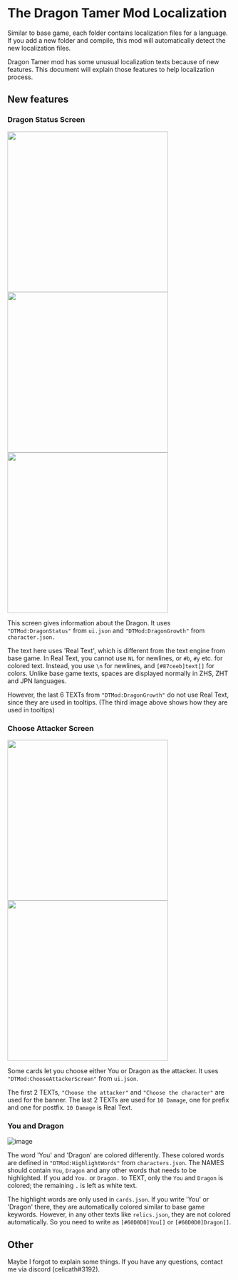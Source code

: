 # The Dragon Tamer Mod Localization

Similar to base game, each folder contains localization files for a language.
If you add a new folder and compile, this mod will automatically detect the new localization files.

Dragon Tamer mod has some unusual localization texts because of new features.
This document will explain those features to help localization process.

## New features

### Dragon Status Screen

<img src="https://user-images.githubusercontent.com/1008668/94883043-97088e00-04a4-11eb-9f6b-eca836ea4cb7.png" width="360">
<img src="https://user-images.githubusercontent.com/1008668/94883048-996ae800-04a4-11eb-9b18-707d5e31519a.png" width="360">
<img src="https://user-images.githubusercontent.com/1008668/94883340-62490680-04a5-11eb-91eb-329157777dd6.png" width="360">

This screen gives information about the Dragon. It uses `"DTMod:DragonStatus"` from `ui.json` and `"DTMod:DragonGrowth"`
from `character.json.`

The text here uses 'Real Text', which is different from the text engine from base game. In Real Text, you cannot use
`NL` for newlines, or `#b`, `#y` etc. for colored text. Instead, you use `\n` for newlines, and `[#87ceeb]text[]` for
colors. Unlike base game texts, spaces are displayed normally in ZHS, ZHT and JPN languages.

However, the last 6 TEXTs from `"DTMod:DragonGrowth"` do not use Real Text, since they are used in tooltips. (The third
image above shows how they are used in tooltips)

### Choose Attacker Screen

<img src="https://user-images.githubusercontent.com/1008668/94883270-33329500-04a5-11eb-9028-97de4b4a822d.png" width="360">
<img src="https://user-images.githubusercontent.com/1008668/94883273-3594ef00-04a5-11eb-98db-ed51af28ecd6.png" width="360">

Some cards let you choose either You or Dragon as the attacker. It uses `"DTMod:ChooseAttackerScreen"` from `ui.json`.

The first 2 TEXTs, `"Choose the attacker"` and `"Choose the character"` are used for the banner. The last 2 TEXTs are
used for `10 Damage`, one for prefix and one for postfix. `10 Damage` is Real Text.

### You and Dragon

![image](https://user-images.githubusercontent.com/1008668/94883693-442fd600-04a6-11eb-8cc3-8a5fbe59de15.png)

The word 'You' and 'Dragon' are colored differently. These colored words are defined in `"DTMod:HighlightWords"` from
`characters.json`. The NAMES should contain `You`, `Dragon` and any other words that needs to be highlighted. If you
add `You.` or `Dragon.` to TEXT, only the `You` and `Dragon` is colored; the remaining `.` is left as white text.

The highlight words are only used in `cards.json`. If you write 'You' or 'Dragon' there, they are automatically
colored similar to base game keywords. However, in any other texts like `relics.json`, they are not colored
automatically. So you need to write as `[#60D0D0]You[]` or `[#60D0D0]Dragon[]`.

## Other

Maybe I forgot to explain some things. If you have any questions, contact me via discord (celicath#3192).
